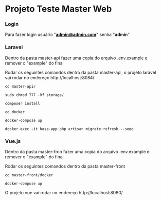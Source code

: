 # Projeto Teste Master Web

### Login

Para fazer login usuário "**admin@admin.com**" senha "**admin**"

### Laravel
Dentro da pasta master-api fazer uma copia do arquivo .env.example e remover o "example" do final

Rodar os seguintes comandos dentro da pasta master-api, o projeto laravel vai rodar no endereço http://localhost:8084/
```
cd master-api/

sudo chmod 777 -Rf storage/

composer install

cd docker

docker-compose up

docker exec -it base-app php artisan migrate:refresh --seed
```
### Vue.js
Dentro da pasta master-fron fazer uma copia do arquivo .env.example e remover o "example" do final

Rodar os seguintes comandos dentro da pasta master-front
```
cd master-front/docker

docker-compose up
```
O projeto vue vai rodar no endereço http://localhost:8080/
